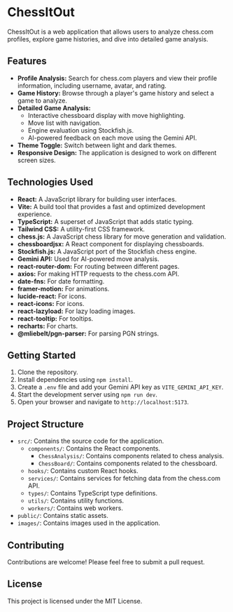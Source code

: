 # ChessItOut

ChessItOut is a web application that allows users to analyze chess.com profiles, explore game histories, and dive into detailed game analysis.

## Features

- **Profile Analysis:** Search for chess.com players and view their profile information, including username, avatar, and rating.
- **Game History:** Browse through a player's game history and select a game to analyze.
- **Detailed Game Analysis:**
  - Interactive chessboard display with move highlighting.
  - Move list with navigation.
  - Engine evaluation using Stockfish.js.
  - AI-powered feedback on each move using the Gemini API.
- **Theme Toggle:** Switch between light and dark themes.
- **Responsive Design:** The application is designed to work on different screen sizes.

## Technologies Used

- **React:** A JavaScript library for building user interfaces.
- **Vite:** A build tool that provides a fast and optimized development experience.
- **TypeScript:** A superset of JavaScript that adds static typing.
- **Tailwind CSS:** A utility-first CSS framework.
- **chess.js:** A JavaScript chess library for move generation and validation.
- **chessboardjsx:** A React component for displaying chessboards.
- **Stockfish.js:** A JavaScript port of the Stockfish chess engine.
- **Gemini API:** Used for AI-powered move analysis.
- **react-router-dom:** For routing between different pages.
- **axios:** For making HTTP requests to the chess.com API.
- **date-fns:** For date formatting.
- **framer-motion:** For animations.
- **lucide-react:** For icons.
- **react-icons:** For icons.
- **react-lazyload:** For lazy loading images.
- **react-tooltip:** For tooltips.
- **recharts:** For charts.
- **@mliebelt/pgn-parser:** For parsing PGN strings.

## Getting Started

1. Clone the repository.
2. Install dependencies using `npm install`.
3. Create a `.env` file and add your Gemini API key as `VITE_GEMINI_API_KEY`.
4. Start the development server using `npm run dev`.
5. Open your browser and navigate to `http://localhost:5173`.

## Project Structure

- `src/`: Contains the source code for the application.
  - `components/`: Contains the React components.
    - `ChessAnalysis/`: Contains components related to chess analysis.
    - `ChessBoard/`: Contains components related to the chessboard.
  - `hooks/`: Contains custom React hooks.
  - `services/`: Contains services for fetching data from the chess.com API.
  - `types/`: Contains TypeScript type definitions.
  - `utils/`: Contains utility functions.
  - `workers/`: Contains web workers.
- `public/`: Contains static assets.
- `images/`: Contains images used in the application.

## Contributing

Contributions are welcome! Please feel free to submit a pull request.

## License

This project is licensed under the MIT License.
